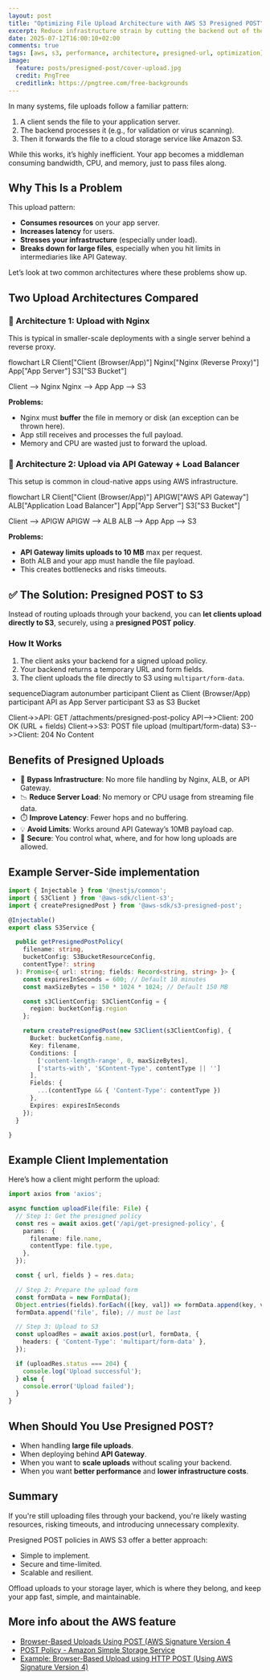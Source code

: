 ```yaml
---
layout: post
title: "Optimizing File Upload Architecture with AWS S3 Presigned POST"
excerpt: Reduce infrastructure strain by cutting the backend out of the upload path.
date: 2025-07-12T16:00:10+02:00
comments: true
tags: [aws, s3, performance, architecture, presigned-url, optimization]
image:
  feature: posts/presigned-post/cover-upload.jpg
  credit: PngTree
  creditlink: https://pngtree.com/free-backgrounds
---
```


In many systems, file uploads follow a familiar pattern:

1. A client sends the file to your application server.
2. The backend processes it (e.g., for validation or virus scanning).
3. Then it forwards the file to a cloud storage service like Amazon S3.

While this works, it’s highly inefficient. Your app becomes a middleman consuming bandwidth, CPU, and memory, just to pass files along.

## Why This Is a Problem

This upload pattern:

- **Consumes resources** on your app server.
- **Increases latency** for users.
- **Stresses your infrastructure** (especially under load).
- **Breaks down for large files**, especially when you hit limits in intermediaries like API Gateway.

Let’s look at two common architectures where these problems show up.

## Two Upload Architectures Compared

### 🔸 Architecture 1: Upload with Nginx

This is typical in smaller-scale deployments with a single server behind a reverse proxy.

<div class="mermaid">
flowchart LR
  Client["Client (Browser/App)"]
  Nginx["Nginx (Reverse Proxy)"]
  App["App Server"]
  S3["S3 Bucket"]

  Client --> Nginx
  Nginx --> App
  App --> S3
</div>

**Problems:**

- Nginx must **buffer** the file in memory or disk (an exception can be thrown here).
- App still receives and processes the full payload.
- Memory and CPU are wasted just to forward the upload.

### 🔸 Architecture 2: Upload via API Gateway + Load Balancer

This setup is common in cloud-native apps using AWS infrastructure.

<div class="mermaid">
flowchart LR
  Client["Client (Browser/App)"]
  APIGW["AWS API Gateway"]
  ALB["Application Load Balancer"]
  App["App Server"]
  S3["S3 Bucket"]

  Client --> APIGW
  APIGW --> ALB
  ALB --> App
  App --> S3
</div>

**Problems:**

- **API Gateway limits uploads to 10 MB** max per request.
- Both ALB and your app must handle the file payload.
- This creates bottlenecks and risks timeouts.

## ✅ The Solution: Presigned POST to S3

Instead of routing uploads through your backend, you can **let clients upload directly to S3**, securely, using a **presigned POST policy**.

### How It Works

1. The client asks your backend for a signed upload policy.
2. Your backend returns a temporary URL and form fields.
3. The client uploads the file directly to S3 using `multipart/form-data`.

<div class="mermaid">
sequenceDiagram
  autonumber
  participant Client as Client (Browser/App)
  participant API as App Server
  participant S3 as S3 Bucket

  Client->>API: GET /attachments/presigned-post-policy
  API-->>Client: 200 OK (URL + fields)
  Client->>S3: POST file upload (multipart/form-data)
  S3-->>Client: 204 No Content
</div>

## Benefits of Presigned Uploads

- 🚀 **Bypass Infrastructure**: No more file handling by Nginx, ALB, or API Gateway.
- 📉 **Reduce Server Load**: No memory or CPU usage from streaming file data.
- ⏱️ **Improve Latency**: Fewer hops and no buffering.
- 💡 **Avoid Limits**: Works around API Gateway’s 10MB payload cap.
- 🔐 **Secure**: You control what, where, and for how long uploads are allowed.

## Example Server-Side implementation

```typescript
import { Injectable } from '@nestjs/common';
import { S3Client } from '@aws-sdk/client-s3';
import { createPresignedPost } from '@aws-sdk/s3-presigned-post';

@Injectable()
export class S3Service {

  public getPresignedPostPolicy(
    filename: string,
    bucketConfig: S3BucketResourceConfig,
    contentType?: string
  ): Promise<{ url: string; fields: Record<string, string> }> {
    const expiresInSeconds = 600; // Default 10 minutes
    const maxSizeBytes = 150 * 1024 * 1024; // Default 150 MB

    const s3ClientConfig: S3ClientConfig = {
      region: bucketConfig.region
    };

    return createPresignedPost(new S3Client(s3ClientConfig), {
      Bucket: bucketConfig.name,
      Key: filename,
      Conditions: [
        ['content-length-range', 0, maxSizeBytes],
        ['starts-with', '$Content-Type', contentType || '']
      ],
      Fields: {
        ...(contentType && { 'Content-Type': contentType })
      },
      Expires: expiresInSeconds
    });
  }

}
```

## Example Client Implementation

Here’s how a client might perform the upload:

```typescript
import axios from 'axios';

async function uploadFile(file: File) {
  // Step 1: Get the presigned policy
  const res = await axios.get('/api/get-presigned-policy', {
    params: {
      filename: file.name,
      contentType: file.type,
    },
  });

  const { url, fields } = res.data;

  // Step 2: Prepare the upload form
  const formData = new FormData();
  Object.entries(fields).forEach(([key, val]) => formData.append(key, val as string));
  formData.append('file', file); // must be last

  // Step 3: Upload to S3
  const uploadRes = await axios.post(url, formData, {
    headers: { 'Content-Type': 'multipart/form-data' },
  });

  if (uploadRes.status === 204) {
    console.log('Upload successful');
  } else {
    console.error('Upload failed');
  }
}
```

## When Should You Use Presigned POST?

- When handling **large file uploads**.
- When deploying behind **API Gateway**.
- When you want to **scale uploads** without scaling your backend.
- When you want **better performance** and **lower infrastructure costs**.

## Summary

If you're still uploading files through your backend, you're likely wasting resources, risking timeouts, and introducing unnecessary complexity.

Presigned POST policies in AWS S3 offer a better approach:

- Simple to implement.
- Secure and time-limited.
- Scalable and resilient.

Offload uploads to your storage layer, which is where they belong, and keep your app fast, simple, and maintainable.

## More info about the AWS feature

- [Browser-Based Uploads Using POST (AWS Signature Version 4](https://docs.aws.amazon.com/AmazonS3/latest/API/sigv4-UsingHTTPPOST.html)
- [POST Policy - Amazon Simple Storage Service](https://docs.aws.amazon.com/AmazonS3/latest/API/sigv4-HTTPPOSTConstructPolicy.html)
- [Example: Browser-Based Upload using HTTP POST (Using AWS Signature Version 4)](https://docs.aws.amazon.com/AmazonS3/latest/API/sigv4-post-example.html)
